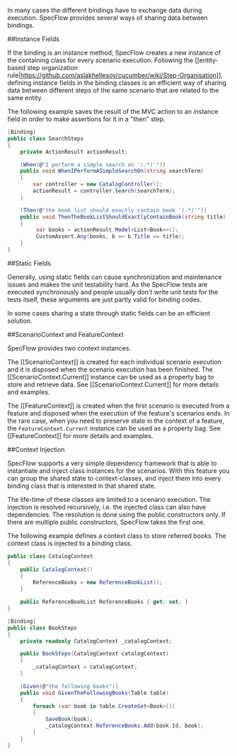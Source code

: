 In many cases the different bindings have to exchange data during execution. SpecFlow provides several ways of sharing data between bindings.

##Instance Fields

If the binding is an instance method, SpecFlow creates a new instance of the containing class for every scenario execution. Following the [[entity-based step organization rule|https://github.com/aslakhellesoy/cucumber/wiki/Step-Organisation]], defining instance fields in the binding classes is an efficient way of sharing data between different steps of the same scenario that are related to the same entity. 

The following example saves the result of the MVC action to an instance field in order to make assertions for it in a "then" step.

```c#
[Binding]
public class SearchSteps
{
    private ActionResult actionResult;

    [When(@"I perform a simple search on '(.*)'")]
    public void WhenIPerformASimpleSearchOn(string searchTerm)
    {
        var controller = new CatalogController();
        actionResult = controller.Search(searchTerm);
    }

    [Then(@"the book list should exactly contain book '(.*)'")]
    public void ThenTheBookListShouldExactlyContainBook(string title)
    {
         var books = actionResult.Model<List<Book>>();
         CustomAssert.Any(books, b => b.Title == title);
    }
}
```

##Static Fields

Generally, using static fields can cause synchronization and maintenance issues and makes the unit testability hard. As the SpecFlow tests are executed synchronously and people usually don't write unit tests for the tests itself, these arguments are just partly valid for binding codes. 

In some cases sharing a state through static fields can be an efficient solution. 

##ScenarioContext and FeatureContext

SpecFlow provides two context instances. 

The [[ScenarioContext]] is created for each individual scenario execution and it is disposed when the scenario execution has been finished. The [[ScenarioContext.Current]] instance can be used as a property bag to store and retrieve data. See [[ScenarioContext.Current]] for more details and examples. 

The [[FeatureContext]] is created when the first scenario is executed from a feature and disposed when the execution of the feature's scenarios ends. In the rare case, when you need to preserve state in the context of a feature, the `FeatureContext.Current` instance can be used as a property bag. See [[FeatureContext]] for more details and examples. 

##Context Injection

SpecFlow supports a very simple dependency framework that is able to instantiate and inject class instances for the scenarios. With this feature you can group the shared state to context-classes, and inject them into every binding class that is interested in that shared state.

The life-time of these classes are limited to a scenario execution. The injection is resolved recursively, i.e. the injected class can also have dependencies. The resolution is done using the public constructors only. If there are multiple public constructors, SpecFlow takes the first one.

The following example defines a context class to store referred books. The context class is injected to a binding class.

```c#
public class CatalogContext
{
    public CatalogContext()
    {
        ReferenceBooks = new ReferenceBookList();
    }

    public ReferenceBookList ReferenceBooks { get; set; }
}

[Binding]
public class BookSteps
{
    private readonly CatalogContext _catalogContext;

    public BookSteps(CatalogContext catalogContext)
    {
        _catalogContext = catalogContext;
    }

    [Given(@"the following books")]
    public void GivenTheFollowingBooks(Table table)
    {
        foreach (var book in table.CreateSet<Book>())
        {
            SaveBook(book);
            _catalogContext.ReferenceBooks.Add(book.Id, book);
        }
    }
}
```